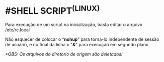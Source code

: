 <h1>#SHELL SCRIPT<sup>(LINUX)</sup></h1>

  Para execução de um script na inicialização, basta editar o arquivo: /etc/rc.local

  Não esquecer de colocar o “<b>nohup</b>” para torna-lo independente de sessão de usuário, e no final da linha o "<b>&</b>" para execução em segundo plano.

<i>*OBS: Os arquivos do diretório de origem são deletados!</i>

